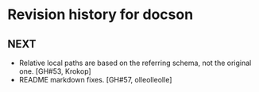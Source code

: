 # Revision history for docson

## NEXT

* Relative local paths are based on the referring schema, not the original one. [GH#53,  Krokop]
* README markdown fixes. [GH#57, olleolleolle]

